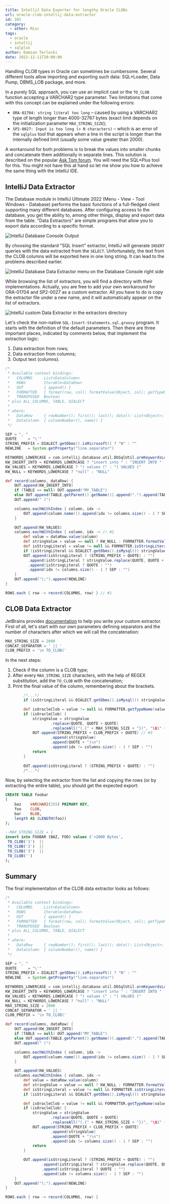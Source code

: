 ```yaml
---
title: IntelliJ Data Exporter for lengthy Oracle CLOBs
url: oracle-clob-intellij-data-extractor
id: 101
category:
  - other: Misc
tags:
  - oracle
  - intellij
  - sqlplus
author: Damian Terlecki
date: 2022-12-11T20:00:00
---
```


Handling CLOB types in Oracle can sometimes be cumbersome.
Several different tools allow importing and exporting such data: SQL*Loader, Data Pump, DBMS_LOB package, and more.

In a purely SQL approach, you can use an implicit cast or the `TO_CLOB` function accepting a VARCHAR2 type parameter.
Two limitations that come with this concept can be explained under the following errors:
- `ORA-01704: string literal too long` – caused by using a VARCHAR2 type of length longer than 4000-32767 bytes (exact limit depends on the initialization parameter `MAX_STRING_SIZE`);
- `SP2-0027: Input is too long (> N characters)` – which is an error of the `sqlplus` tool that appears when a line in the script is longer than the internally defined limit (usually some value greater than 2000).

A workaround for both problems is to break the values into smaller chunks and concatenate them additionally in separate lines.
This solution is described on the popular [Ask Tom forum](https://asktom.oracle.com/pls/apex/f?p=100:11:0::::P11_QUESTION_ID:9523893800346388494).
You will need the SQL*Plus tool for this. You might not have this at hand so let me show you how to achieve the same thing with the IntelliJ IDE.

## IntelliJ Data Extractor

The Database module in IntelliJ Ultimate 2022 (Menu - View - Tool Windows - Database) performs the basic functions of a full-fledged client
supporting many different databases. After configuring access to the database, you get the ability to, among other things, display and export data from the table.
"Data Extractors" are simple programs that allow you to export data according to a specific format.

<img src="/img/hq/intellij-custom-data-extractor.png" alt="IntelliJ Database Console Output" title="IntelliJ Database Console Output">

By choosing the standard "SQL Insert" extractor, IntelliJ will generate `INSERT` queries with the data extracted from the `SELECT`.
Unfortunately, the text from the CLOB columns will be exported here in one long string. It can lead to the problems described earlier.

<img src="/img/hq/intellij-data-extractors.png" alt="IntelliJ Database Data Extractor menu on the Database Console right side" title="IntelliJ Database Data Extractor">

While browsing the list of extractors, you will find a directory with their implementations.
Actually, you are free to add your own workaround for ORA-01704 and SP2-0027 as a custom extractor.
All you have to do is copy the extractor file under a new name, and it will automatically appear on the list of extractors.

<img src="/img/hq/intellij-data-extractors-directory.png" alt="IntelliJ custom Data Extractor in the extractors directory" title="IntelliJ Data Extractor Copy">

Let's check the non-native `SQL-Insert-Statements.sql.groovy` program. It starts with the definition of the default parameters.
Then there are three important places, indicated by comments below, that implement the extraction logic:
1. Data extraction from rows;
2. Data extraction from columns;
3. Output text (columns).

```groovy
/*
 * Available context bindings:
 *   COLUMNS     List<DataColumn>
 *   ROWS        Iterable<DataRow>
 *   OUT         { append() }
 *   FORMATTER   { format(row, col); formatValue(Object, col); getTypeName(Object, col); isStringLiteral(Object, col); }
 *   TRANSPOSED  Boolean
 * plus ALL_COLUMNS, TABLE, DIALECT
 *
 * where:
 *   DataRow     { rowNumber(); first(); last(); data(): List<Object>; value(column): Object }
 *   DataColumn  { columnNumber(), name() }
 */

SEP = ", "
QUOTE     = "\'"
STRING_PREFIX = DIALECT.getDbms().isMicrosoft() ? "N" : ""
NEWLINE   = System.getProperty("line.separator")

KEYWORDS_LOWERCASE = com.intellij.database.util.DbSqlUtil.areKeywordsLowerCase(PROJECT)
KW_INSERT_INTO = KEYWORDS_LOWERCASE ? "insert into " : "INSERT INTO "
KW_VALUES = KEYWORDS_LOWERCASE ? ") values (" : ") VALUES ("
KW_NULL = KEYWORDS_LOWERCASE ? "null" : "NULL"

def record(columns, dataRow) {
    OUT.append(KW_INSERT_INTO)
    if (TABLE == null) OUT.append("MY_TABLE")
    else OUT.append(TABLE.getParent().getName()).append(".").append(TABLE.getName())
    OUT.append(" (")

    columns.eachWithIndex { column, idx ->
        OUT.append(column.name()).append(idx != columns.size() - 1 ? SEP : "")
    }

    OUT.append(KW_VALUES)
    columns.eachWithIndex { column, idx -> // #2
        def value = dataRow.value(column)
        def stringValue = value == null ? KW_NULL : FORMATTER.formatValue(value, column)
        def isStringLiteral = value != null && FORMATTER.isStringLiteral(value, column)
        if (isStringLiteral && DIALECT.getDbms().isMysql()) stringValue = stringValue.replace("\\", "\\\\")
        OUT.append(isStringLiteral ? (STRING_PREFIX + QUOTE) : "")
          .append(isStringLiteral ? stringValue.replace(QUOTE, QUOTE + QUOTE) : stringValue) // #3
          .append(isStringLiteral ? QUOTE : "")
          .append(idx != columns.size() - 1 ? SEP : "")
    }
    OUT.append(");").append(NEWLINE)
}

ROWS.each { row -> record(COLUMNS, row) } // #1
```

## CLOB Data Extractor

JetBrains provides [documentation](https://www.jetbrains.com/help/idea/data-extractors.html#api_for_custom_data_extractors) to help you write your custom extractor.
First of all, let's start with our own parameters defining separators and the number of characters after which we will call the concatenation:

```groovy
MAX_STRING_SIZE = 2000
CONCAT_SEPARATOR = ' || '
CLOB_PREFIX = '\n TO_CLOB('
```

In the next steps:
1. Check if the column is a CLOB type;
2. After every `MAX_STRING_SIZE` characters, with the help of REGEX substitution, add the `TO_CLOB` with the concatenation;
3. Print the final value of the column, remembering about the brackets.

```groovy
        /*...*/
        if (isStringLiteral && DIALECT.getDbms().isMysql()) stringValue = stringValue.replace("\\", "\\\\")

        def isOracleClob = value != null && FORMATTER.getTypeName(value, column) == "CLOB" && DIALECT.getDbms().isOracle() // #1
        if (isOracleClob) {
            stringValue = stringValue
                    .replace(QUOTE, QUOTE + QUOTE)
                    .replaceAll("(.{" + MAX_STRING_SIZE + "})", "\$1" + QUOTE + ') ' + CONCAT_SEPARATOR + CLOB_PREFIX + QUOTE) // #2
            OUT.append(STRING_PREFIX + CLOB_PREFIX + QUOTE) // #3
                    .append(stringValue)
                    .append(QUOTE + ")\n")
                    .append(idx != columns.size() - 1 ? SEP : "")
            return
        }
        
        OUT.append(isStringLiteral ? (STRING_PREFIX + QUOTE) : "")
        /*...*/
```

Now, by selecting the extractor from the list and copying the rows (or by extracting the entire table), you should get the expected export:
```sql
CREATE TABLE foobar
(
    baz    VARCHAR2(255) PRIMARY KEY,
    foo    CLOB,
    bar    BLOB,
    length AS (LENGTH(foo))
);

--MAX_STRING_SIZE = 1
insert into FOOBAR (BAZ, FOO) values ('<2000 Bytes', 
 TO_CLOB('1')  || 
 TO_CLOB('2')  || 
 TO_CLOB('3')  || 
 TO_CLOB('')
);
```


## Summary

The final implementation of the CLOB data extractor looks as follows:

```groovy
/*
 * Available context bindings:
 *   COLUMNS     List<DataColumn>
 *   ROWS        Iterable<DataRow>
 *   OUT         { append() }
 *   FORMATTER   { format(row, col); formatValue(Object, col); getTypeName(Object, col); isStringLiteral(Object, col); }
 *   TRANSPOSED  Boolean
 * plus ALL_COLUMNS, TABLE, DIALECT
 *
 * where:
 *   DataRow     { rowNumber(); first(); last(); data(): List<Object>; value(column): Object }
 *   DataColumn  { columnNumber(), name() }
 */

SEP = ", "
QUOTE     = "\'"
STRING_PREFIX = DIALECT.getDbms().isMicrosoft() ? "N" : ""
NEWLINE   = System.getProperty("line.separator")

KEYWORDS_LOWERCASE = com.intellij.database.util.DbSqlUtil.areKeywordsLowerCase(PROJECT)
KW_INSERT_INTO = KEYWORDS_LOWERCASE ? "insert into " : "INSERT INTO "
KW_VALUES = KEYWORDS_LOWERCASE ? ") values (" : ") VALUES ("
KW_NULL = KEYWORDS_LOWERCASE ? "null" : "NULL"
MAX_STRING_SIZE = 2000
CONCAT_SEPARATOR = ' || '
CLOB_PREFIX = '\n TO_CLOB('

def record(columns, dataRow) {
    OUT.append(KW_INSERT_INTO)
    if (TABLE == null) OUT.append("MY_TABLE")
    else OUT.append(TABLE.getParent().getName()).append(".").append(TABLE.getName())
    OUT.append(" (")

    columns.eachWithIndex { column, idx ->
        OUT.append(column.name()).append(idx != columns.size() - 1 ? SEP : "")
    }

    OUT.append(KW_VALUES)
    columns.eachWithIndex { column, idx ->
        def value = dataRow.value(column)
        def stringValue = value == null ? KW_NULL : FORMATTER.formatValue(value, column)
        def isStringLiteral = value != null && FORMATTER.isStringLiteral(value, column)
        if (isStringLiteral && DIALECT.getDbms().isMysql()) stringValue = stringValue.replace("\\", "\\\\")

        def isOracleClob = value != null && FORMATTER.getTypeName(value, column) == "CLOB" && DIALECT.getDbms().isOracle()// #1
        if (isOracleClob) {
            stringValue = stringValue
                    .replace(QUOTE, QUOTE + QUOTE)
                    .replaceAll("(.{" + MAX_STRING_SIZE + "})", "\$1" + QUOTE + ') ' + CONCAT_SEPARATOR + CLOB_PREFIX + QUOTE) // #2
            OUT.append(STRING_PREFIX + CLOB_PREFIX + QUOTE)
                    .append(stringValue)
                    .append(QUOTE + ")\n")
                    .append(idx != columns.size() - 1 ? SEP : "")
            return
        }

        OUT.append(isStringLiteral ? (STRING_PREFIX + QUOTE) : "")
                .append(isStringLiteral ? stringValue.replace(QUOTE, QUOTE + QUOTE) : stringValue)
                .append(isStringLiteral ? QUOTE : "")
                .append(idx != columns.size() - 1 ? SEP : "")
    }
    OUT.append(");").append(NEWLINE)
}

ROWS.each { row -> record(COLUMNS, row) }
```